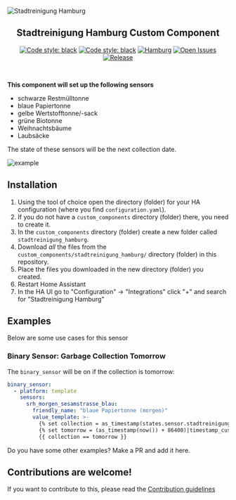 ![Stadtreinigung Hamburg][srh]

<h2 align="center">Stadtreinigung Hamburg Custom Component</h2>

<p align="center">
  <a href="https://github.com/hacs/integration"><img alt="Code style: black" src="https://img.shields.io/badge/HACS-Default-orange.svg"></a>
  <a href="https://github.com/psf/black"><img alt="Code style: black" src="https://img.shields.io/badge/code%20style-black-000000.svg"></a>
  <a href=""><img alt="Hamburg" src="https://img.shields.io/badge/city-hamburg-e3000f"></a>
  <a href="https://github.com/custom-components/sensor.stadtreinigung_hamburg/issues"><img alt="Open Issues" src="https://img.shields.io/github/issues/custom-components/sensor.stadtreinigung_hamburg"></a>
  <a href="https://github.com/custom-components/sensor.stadtreinigung_hamburg/releases"><img alt="Release" src="https://img.shields.io/github/release/custom-components/sensor.stadtreinigung_hamburg"></a>
</p>

<p><br /></p>

**This component will set up the following sensors**

- schwarze Restmülltonne
- blaue Papiertonne
- gelbe Wertstofftonne/-sack
- grüne Biotonne
- Weihnachtsbäume
- Laubsäcke

The state of these sensors will be the next collection date.

![example][exampleimg]

## Installation

1. Using the tool of choice open the directory (folder) for your HA configuration (where you find `configuration.yaml`).
2. If you do not have a `custom_components` directory (folder) there, you need to create it.
3. In the `custom_components` directory (folder) create a new folder called `stadtreinigung_hamburg`.
4. Download _all_ the files from the `custom_components/stadtreinigung_hamburg/` directory (folder) in this repository.
5. Place the files you downloaded in the new directory (folder) you created.
6. Restart Home Assistant
7. In the HA UI go to "Configuration" -> "Integrations" click "+" and search for "Stadtreinigung Hamburg"

## Examples

Below are some use cases for this sensor

### Binary Sensor: Garbage Collection Tomorrow
The `binary_sensor` will be on if the collection is tomorrow:

```yaml
binary_sensor:
  - platform: template
    sensors:
      srh_morgen_sesamstrasse_blau:
        friendly_name: "blaue Papiertonne (morgen)"
        value_template: >-
          {% set collection = as_timestamp(states.sensor.stadtreinigung_hamburg_sesamstrasse_blaue_papiertonne.state)|timestamp_custom("%Y-%m-%d") %}
          {% set tomorrow = (as_timestamp(now()) + 86400)|timestamp_custom("%Y-%m-%d") %}
          {{ collection == tomorrow }}
```

Do you have some other examples? Make a PR and add it here.

## Contributions are welcome!

If you want to contribute to this, please read the [Contribution guidelines](CONTRIBUTING.md)


[exampleimg]: example.png
[srh]: https://upload.wikimedia.org/wikipedia/de/7/77/Stadtreinigung_Hamburg_logo.svg
